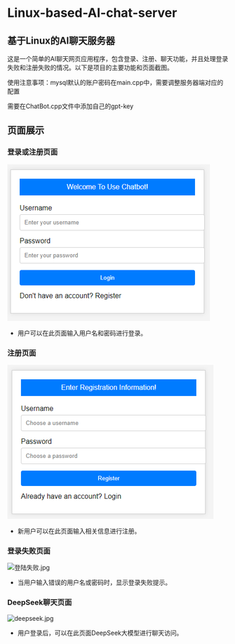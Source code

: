# Linux-based-AI-chat-server

## 基于Linux的AI聊天服务器

这是一个简单的AI聊天网页应用程序，包含登录、注册、聊天功能，并且处理登录失败和注册失败的情况。以下是项目的主要功能和页面截图。

使用注意事项：mysql默认的账户密码在main.cpp中，需要调整服务器端对应的配置

需要在ChatBot.cpp文件中添加自己的gpt-key

## 页面展示

### 登录或注册页面

![登录页面](resources/img_readme/登录界面.png)

- 用户可以在此页面输入用户名和密码进行登录。

### 注册页面

![注册页面](resources/img_readme/注册界面.png)

- 新用户可以在此页面输入相关信息进行注册。

### 登录失败页面

![登陆失败.jpg](C:\Users\Administrator\Desktop\自己的基于Linux的服务器\Linux-Based-AI-Chat-Server-main\resources\img_readme\登陆失败.jpg)

- 当用户输入错误的用户名或密码时，显示登录失败提示。

### DeepSeek聊天页面

![deepseek.jpg](C:\Users\Administrator\Desktop\自己的基于Linux的服务器\Linux-Based-AI-Chat-Server-main\resources\img_readme\deepseek.jpg)

- 用户登录后，可以在此页面DeepSeek大模型进行聊天访问。
